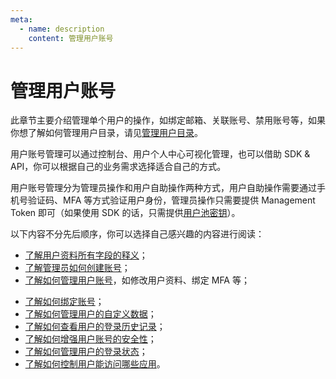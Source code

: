 ```yaml
---
meta:
  - name: description
    content: 管理用户账号
---
```


# 管理用户账号

<LastUpdated/>

此章节主要介绍管理单个用户的操作，如绑定邮箱、关联账号、禁用账号等，如果你想了解如何管理用户目录，请见[管理用户目录](../users/README.md)。

用户账号管理可以通过控制台、用户个人中心可视化管理，也可以借助 SDK & API，你可以根据自己的业务需求选择适合自己的方式。

用户账号管理分为管理员操作和用户自助操作两种方式，用户自助操作需要通过手机号验证码、MFA 等方式验证用户身份，管理员操作只需要提供 Management Token 即可（如果使用 SDK 的话，只需提供[用户池密钥](/guides/faqs/get-userpool-id-and-secret.md)）。

以下内容不分先后顺序，你可以选择自己感兴趣的内容进行阅读：

- [了解用户资料所有字段的释义](./user-profile.md)；
- [了解管理员如何创建账号](./create-user/)；
- [了解如何管理用户账号](./manage-profile.md)，如修改用户资料、绑定 MFA 等；
<!-- - [了解如何给用户添加角色、分配权限](./role-and-permission.md)； -->
- [了解如何绑定账号](./bind-social-account.md)；
- [了解如何管理用户的自定义数据](/guides/users/user-defined-field/)；
- [了解如何查看用户的登录历史记录](./login-history.md)；
- [了解如何增强用户账号的安全性](./security.md)；
- [了解如何管理用户的登录状态](./login-state.md)；
- [了解如何控制用户能访问哪些应用](./application-access.md)。

